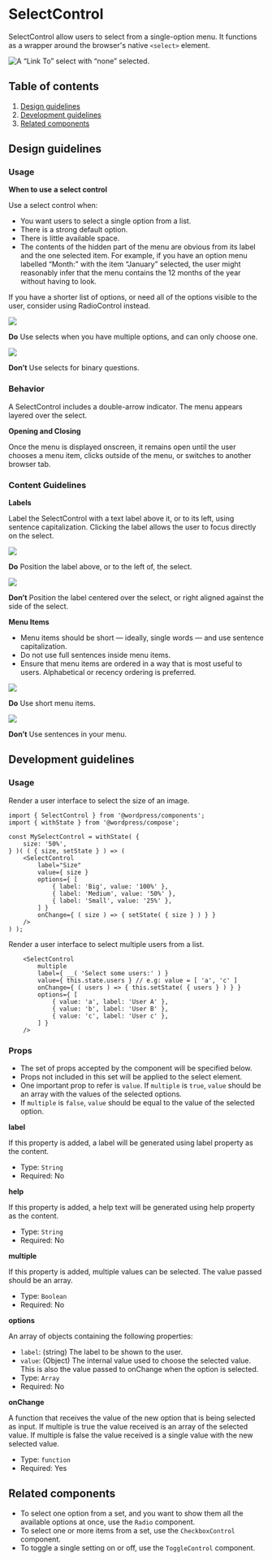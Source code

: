 # SelectControl

SelectControl allow users to select from a single-option menu. It functions as a wrapper around the browser's native `<select>` element.


![A “Link To” select with “none” selected.](select.png)


## Table of contents


1. [Design guidelines](http://##design-guidelines)
2. [Development guidelines](http://##development-guidelines)
3. [Related components](http://##related-components)

## Design guidelines

### Usage

**When to use** **a select control**

Use a select control when: 

- You want users to select a single option from a list.
- There is a strong default option.
- There is little available space.
- The contents of the hidden part of the menu are obvious from its label and the one selected item. For example, if you have an option menu labelled “Month:” with the item “January” selected, the user might reasonably infer that the menu contains the 12 months of the year without having to look.

If you have a shorter list of options, or need all of the options visible to the user, consider using RadioControl instead.


![](select-do-multiple.png)


**Do**
Use selects when you have multiple options, and can only choose one.


![](select-dont-binary.png)


**Don’t**
Use selects for binary questions.

### Behavior

A SelectControl includes a double-arrow indicator. The menu appears layered over the select.

**Opening and Closing**

Once the menu is displayed onscreen, it remains open until the user chooses a menu item, clicks outside of the menu, or switches to another browser tab.

### Content Guidelines

**Labels**

Label the SelectControl with a text label above it, or to its left, using sentence capitalization. Clicking the label allows the user to focus directly on the select.


![](select-do-position.png)


**Do**
Position the label above, or to the left of, the select.


![](select-dont-position.png)


**Don’t**
Position the label centered over the select, or right aligned against the side of the select.

**Menu Items**


- Menu items should be short — ideally, single words — and use sentence capitalization.
- Do not use full sentences inside menu items.
- Ensure that menu items are ordered in a way that is most useful to users. Alphabetical or recency ordering is preferred.


![](select-do-options.png)


**Do**
Use short menu items.


![](select-dont-options.png)


**Don’t**
Use sentences in your menu.

## Development guidelines

### Usage

Render a user interface to select the size of an image.


    import { SelectControl } from '@wordpress/components';
    import { withState } from '@wordpress/compose';
    
    const MySelectControl = withState( {
        size: '50%',
    } )( ( { size, setState } ) => ( 
        <SelectControl
            label="Size"
            value={ size }
            options={ [
                { label: 'Big', value: '100%' },
                { label: 'Medium', value: '50%' },
                { label: 'Small', value: '25%' },
            ] }
            onChange={ ( size ) => { setState( { size } ) } }
        />
    ) );

Render a user interface to select multiple users from a list.


        <SelectControl
            multiple
            label={ __( 'Select some users:' ) }
            value={ this.state.users } // e.g: value = [ 'a', 'c' ]
            onChange={ ( users ) => { this.setState( { users } ) } }
            options={ [
                { value: 'a', label: 'User A' },
                { value: 'b', label: 'User B' },
                { value: 'c', label: 'User c' },
            ] }
        />

### Props


- The set of props accepted by the component will be specified below.
- Props not included in this set will be applied to the select element.
- One important prop to refer is `value`. If `multiple` is `true`, `value` should be an array with the values of the selected options.
- If `multiple` is `false`, `value` should be equal to the value of the selected option.

**label**

If this property is added, a label will be generated using label property as the content.

- Type: `String`
- Required: No

**help**

If this property is added, a help text will be generated using help property as the content.

- Type: `String`
- Required: No

**multiple**

If this property is added, multiple values can be selected. The value passed should be an array.

- Type: `Boolean`
- Required: No

**options**

An array of objects containing the following properties:

- `label`: (string) The label to be shown to the user.
- `value`: (Object) The internal value used to choose the selected value. This is also the value passed to onChange when the option is selected.
- Type: `Array`
- Required: No

**onChange**

A function that receives the value of the new option that is being selected as input.
If multiple is true the value received is an array of the selected value.
If multiple is false the value received is a single value with the new selected value.

- Type: `function`
- Required: Yes

## Related components


- To select one option from a set, and you want to show them all the available options at once, use the `Radio` component.
- To select one or more items from a set, use the `CheckboxControl` component.
- To toggle a single setting on or off, use the `ToggleControl` component.